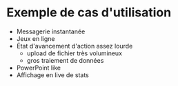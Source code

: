 # Exemple de cas d'utilisation

- Messagerie instantanée
- Jeux en ligne
- État d'avancement d'action assez lourde
  - upload de fichier très volumineux
  - gros traiement de données
- PowerPoint like
- Affichage en live de stats
